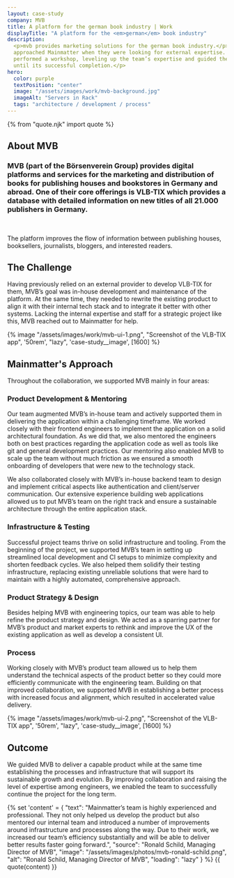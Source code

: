 ```yaml
---
layout: case-study
company: MVB
title: A platform for the german book industry | Work
displayTitle: "A platform for the <em>german</em> book industry"
description:
  <p>mvb provides marketing solutions for the german book industry.</p><p>They
  approached Mainmatter when they were looking for external expertise. We
  performed a workshop, leveling up the team’s expertise and guided the project
  until its successful completion.</p>
hero:
  color: purple
  textPosition: "center"
  image: "/assets/images/work/mvb-background.jpg"
  imageAlt: "Servers in Rack"
  tags: "architecture / development / process"
---
```


{% from "quote.njk" import quote %}

<div class="case-study__section">
  <h2 class="case-study__heading h5">About MVB</h2>
  <div class="case-study__text">
    <h3 class="h4">MVB (part of the Börsenverein Group) provides digital platforms and services for the marketing and distribution of books for publishing houses and bookstores in Germany and abroad. One of their core offerings is VLB-TIX which provides a database with detailed information on new titles of all 21.000 publishers in Germany.</h3><br>
    <p>The platform improves the flow of information between publishing houses, booksellers, journalists, bloggers, and interested readers.</p>
  </div>
</div>

<div class="case-study__section">
  <h2 class="case-study__heading h5">The Challenge</h2>
  <div class="case-study__text">
    <p>Having previously relied on an external provider to develop VLB-TIX for them, MVB’s goal was in-house development and maintenance of the platform. At the same time, they needed to rewrite the existing product to align it with their internal tech stack and to integrate it better with other systems. Lacking the internal expertise and staff for a strategic project like this, MVB reached out to Mainmatter for help.</p>
  </div>
</div>

<div class="case-study__image-wrapper">
  {% image "/assets/images/work/mvb-ui-1.png", "Screenshot of the VLB-TIX app", '50rem', "lazy", 'case-study__image', [1600] %}
</div>

<div class="case-study__section">
  <h2 class="case-study__heading h5">Mainmatter's Approach</h2>
  <div class="case-study__text">
    <p>Throughout the collaboration, we supported MVB mainly in four areas:</p>
    <h3 class="h4">Product Development & Mentoring</h3>
    <p>Our team augmented MVB’s in-house team and actively supported them in delivering the application within a challenging timeframe. We worked closely with their frontend engineers to implement the application on a solid architectural foundation. As we did that, we also mentored the engineers both on best practices regarding the application code as well as tools like git and general development practices. Our mentoring also enabled MVB to scale up the team without much friction as we ensured a smooth onboarding of developers that were new to the technology stack.</p>
    <p>We also collaborated closely with MVB’s in-house backend team to design and implement critical aspects like authentication and client/server communication. Our extensive experience building web applications allowed us to put MVB’s team on the right track and ensure a sustainable architecture through the entire application stack.</p>
    <h3 class="h4">Infrastructure & Testing</h3>
    <p>Successful project teams thrive on solid infrastructure and tooling. From the beginning of the project, we supported MVB’s team in setting up streamlined local development and CI setups to minimize complexity and shorten feedback cycles. We also helped them solidify their testing infrastructure, replacing existing unreliable solutions that were hard to maintain with a highly automated, comprehensive approach.</p>
    <h3 class="h4">Product Strategy & Design</h3>
    <p>Besides helping MVB with engineering topics, our team was able to help refine the product strategy and design. We acted as a sparring partner for MVB’s product and market experts to rethink and improve the UX of the existing application as well as develop a consistent UI.</p>
    <h3 class="h4">Process</h3>
    <p>Working closely with MVB’s product team allowed us to help them understand the technical aspects of the product better so they could more efficiently communicate with the engineering team. Building on that improved collaboration, we supported MVB in establishing a better process with increased focus and alignment, which resulted in accelerated value delivery.</p>
  </div>
</div>

<div class="case-study__image-wrapper">
  {% image "/assets/images/work/mvb-ui-2.png", "Screenshot of the VLB-TIX app", '50rem', "lazy", 'case-study__image', [1600] %}
</div>

<div class="case-study__section">
  <h2 class="case-study__heading h5">Outcome</h2>
  <div class="case-study__text">
    <p>We guided MVB to deliver a capable product while at the same time establishing the processes and infrastructure that will support its sustainable growth and evolution. By improving collaboration and raising the level of expertise among engineers, we enabled the team to successfully continue the project for the long term.</p>
  </div>
</div>

{% set 'content' = {
  "text": "Mainmatter’s team is highly experienced and professional. They not only helped us develop the product but also mentored our internal team and introduced a number of improvements around infrastructure and processes along the way. Due to their work, we increased our team’s efficiency substantially and will be able to deliver better results faster going forward.",
  "source": "Ronald Schild, Managing Director of MVB",
  "image": "/assets/images/photos/mvb-ronald-schild.png",
  "alt": "Ronald Schild, Managing Director of MVB",
  "loading": "lazy"
} %} {{ quote(content) }}
